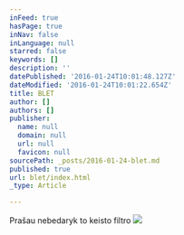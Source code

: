 ```yaml
---
inFeed: true
hasPage: true
inNav: false
inLanguage: null
starred: false
keywords: []
description: ''
datePublished: '2016-01-24T10:01:48.127Z'
dateModified: '2016-01-24T10:01:22.654Z'
title: BLET
author: []
authors: []
publisher:
  name: null
  domain: null
  url: null
  favicon: null
sourcePath: _posts/2016-01-24-blet.md
published: true
url: blet/index.html
_type: Article

---
```

Prašau nebedaryk to keisto filtro
![](https://the-grid-user-content.s3-us-west-2.amazonaws.com/3a3c7322-262c-47f5-9f95-93fdd09c1053.jpg)